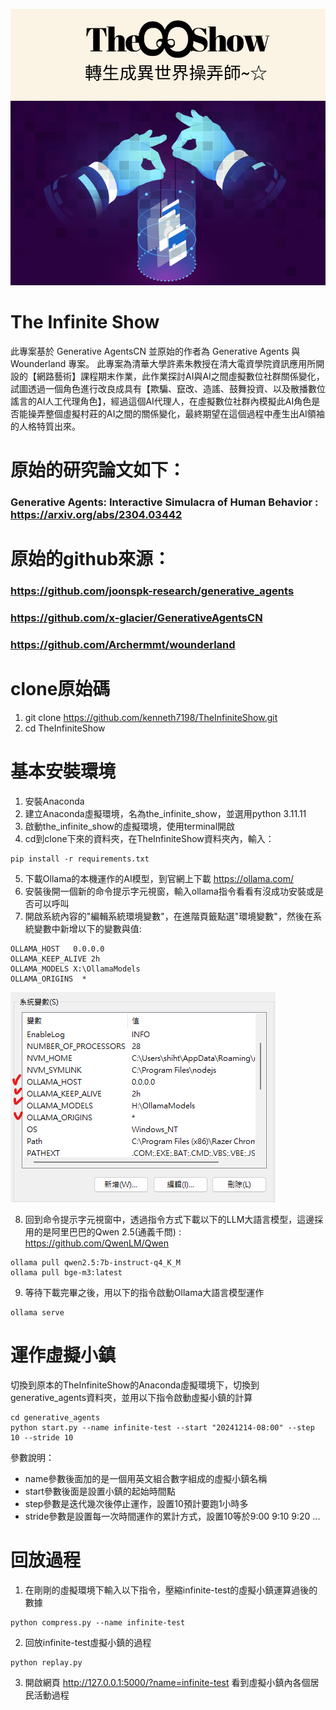 ![image](https://github.com/kenneth7198/TheInfiniteGame/blob/main/images/logo.png)

# The Infinite Show
此專案基於 Generative AgentsCN 並原始的作者為 Generative Agents 與 Wounderland 專案。
此專案為清華大學許素朱教授在清大電資學院資訊應用所開設的【網路藝術】課程期末作業，此作業探討AI與AI之間虛擬數位社群關係變化，試圖透過一個角色進行改良成具有【欺騙、竄改、造謠、鼓舞投資、以及散播數位謠言的AI人工代理角色】，經過這個AI代理人，在虛擬數位社群內模擬此AI角色是否能操弄整個虛擬村莊的AI之間的關係變化，最終期望在這個過程中產生出AI領袖的人格特質出來。

# 原始的研究論文如下：
### Generative Agents: Interactive Simulacra of Human Behavior : https://arxiv.org/abs/2304.03442

# 原始的github來源：
### https://github.com/joonspk-research/generative_agents
### https://github.com/x-glacier/GenerativeAgentsCN
### https://github.com/Archermmt/wounderland


# clone原始碼
1. git clone https://github.com/kenneth7198/TheInfiniteShow.git
2. cd TheInfiniteShow


# 基本安裝環境
1. 安裝Anaconda
2. 建立Anaconda虛擬環境，名為the_infinite_show，並選用python 3.11.11
3. 啟動the_infinite_show的虛擬環境，使用terminal開啟
4. cd到clone下來的資料夾，在TheInfiniteShow資料夾內，輸入：
```
pip install -r requirements.txt
```
5. 下載Ollama的本機運作的AI模型，到官網上下載 https://ollama.com/
6. 安裝後開一個新的命令提示字元視窗，輸入ollama指令看看有沒成功安裝或是否可以呼叫
7. 開啟系統內容的"編輯系統環境變數"，在進階頁籤點選"環境變數"，然後在系統變數中新增以下的變數與值:
```
OLLAMA_HOST   0.0.0.0
OLLAMA_KEEP_ALIVE 2h
OLLAMA_MODELS X:\OllamaModels
OLLAMA_ORIGINS  *
```
![image](https://github.com/kenneth7198/TheInfiniteGame/blob/main/images/ollama_env.png)


8. 回到命令提示字元視窗中，透過指令方式下載以下的LLM大語言模型，這邊採用的是阿里巴巴的Qwen 2.5(通義千問) : https://github.com/QwenLM/Qwen
```
ollama pull qwen2.5:7b-instruct-q4_K_M
ollama pull bge-m3:latest
```
9. 等待下載完畢之後，用以下的指令啟動Ollama大語言模型運作
```
ollama serve
```
  
# 運作虛擬小鎮

切換到原本的TheInfiniteShow的Anaconda虛擬環境下，切換到generative_agents資料夾，並用以下指令啟動虛擬小鎮的計算
```
cd generative_agents
python start.py --name infinite-test --start "20241214-08:00" --step 10 --stride 10
```
參數說明：
* name參數後面加的是一個用英文組合數字組成的虛擬小鎮名稱
* start參數後面是設置小鎮的起始時間點
* step參數是迭代幾次後停止運作，設置10預計要跑1小時多
* stride參數是設置每一次時間運作的累計方式，設置10等於9:00 9:10 9:20 ...

# 回放過程 
1. 在剛剛的虛擬環境下輸入以下指令，壓縮infinite-test的虛擬小鎮運算過後的數據
```
python compress.py --name infinite-test
```

2. 回放infinite-test虛擬小鎮的過程
```
python replay.py
```

3. 開啟網頁 http://127.0.0.1:5000/?name=infinite-test 看到虛擬小鎮內各個居民活動過程